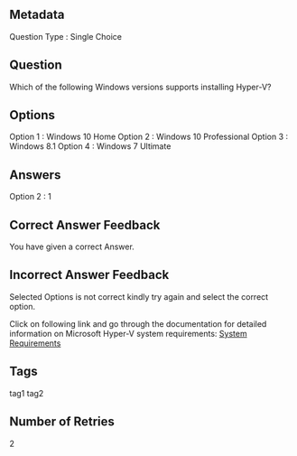## Metadata
Question Type : Single Choice

## Question
Which of the following Windows versions supports installing Hyper-V?

## Options
Option 1 : Windows 10 Home 
Option 2 : Windows 10 Professional 
Option 3 : Windows 8.1 
Option 4 : Windows 7 Ultimate

## Answers
Option 2 : 1

## Correct Answer Feedback
You have given a correct Answer.

## Incorrect Answer Feedback
Selected Options is not correct kindly try again and select the correct option.

Click on following link and go through the documentation for detailed information on Microsoft Hyper-V system requirements: [System Requirements](https://learn.microsoft.com/en-us/virtualization/hyper-v-on-windows/about/#system-requirements)

## Tags
tag1
tag2

## Number of Retries
2